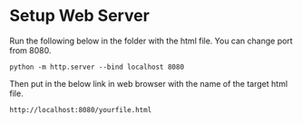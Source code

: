 # Setup Web Server

Run the following below in the folder with the html file. You can change port from 8080.

```
python -m http.server --bind localhost 8080
```

Then put in the below link in web browser with the name of the target html file.

```
http://localhost:8080/yourfile.html
```